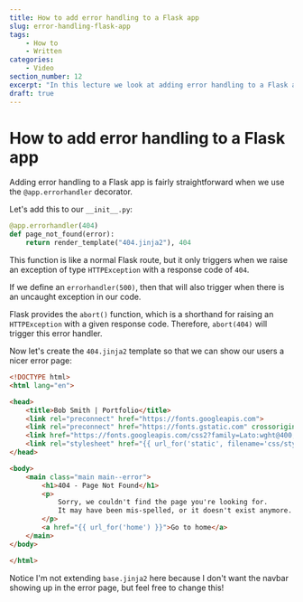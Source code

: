 ```yaml
---
title: How to add error handling to a Flask app
slug: error-handling-flask-app
tags:
    - How to
    - Written
categories:
    - Video
section_number: 12
excerpt: "In this lecture we look at adding error handling to a Flask app using the @app.errorhandler syntax."
draft: true
---
```


# How to add error handling to a Flask app

Adding error handling to a Flask app is fairly straightforward when we use the `@app.errorhandler` decorator.

Let's add this to our `__init__.py`:

```py
@app.errorhandler(404)
def page_not_found(error):
    return render_template("404.jinja2"), 404
```

This function is like a normal Flask route, but it only triggers when we raise an exception of type `HTTPException` with a response code of `404`.

If we define an `errorhandler(500)`, then that will also trigger when there is an uncaught exception in our code.

Flask provides the `abort()` function, which is a shorthand for raising an `HTTPException` with a given response code. Therefore, `abort(404)` will trigger this error handler.

Now let's create the `404.jinja2` template so that we can show our users a nicer error page:

```html
<!DOCTYPE html>
<html lang="en">

<head>
    <title>Bob Smith | Portfolio</title>
    <link rel="preconnect" href="https://fonts.googleapis.com">
    <link rel="preconnect" href="https://fonts.gstatic.com" crossorigin>
    <link href="https://fonts.googleapis.com/css2?family=Lato:wght@400;700&display=swap" rel="stylesheet">
    <link rel="stylesheet" href="{{ url_for('static', filename='css/styles.css') }}" />
</head>

<body>
    <main class="main main--error">
        <h1>404 - Page Not Found</h1>
        <p>
            Sorry, we couldn't find the page you're looking for.
            It may have been mis-spelled, or it doesn't exist anymore.
        </p>
        <a href="{{ url_for('home') }}">Go to home</a>
    </main>
</body>

</html>
```

Notice I'm not extending `base.jinja2` here because I don't want the navbar showing up in the error page, but feel free to change this!